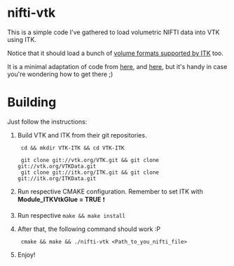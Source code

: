 nifti-vtk 
=========

This is a simple code I've gathered to load volumetric NIFTI data into VTK using
ITK. 

Notice that it should load a bunch of [volume formats supported by
ITK](http://www.itk.org/Wiki/ITK/File_Formats) too.

It is a minimal adaptation of code from
[here](http://www.vtk.org/Wiki/index.php?title=VTK/ExamplesBoneYard/Cxx/VolumeRendering/itkVtkImageConvert&oldid=50606),
and
[here](http://public.kitware.com/Wiki/ITK/Examples/WishList/IO/itkVtkImageConvertDICOM),
but it's handy in case you're wondering how to get there ;)

Building 
========

Just follow the instructions:

1. Build VTK and ITK from their git repositories.

		cd && mkdir VTK-ITK && cd VTK-ITK

		git clone git://vtk.org/VTK.git && git clone git://vtk.org/VTKData.git
		git clone git://itk.org/ITK.git && git clone git://itk.org/ITKData.git
	
2. Run respective CMAKE configuration. Remember to set ITK with
   **Module\_ITKVtkGlue = TRUE** :exclamation:

3. Run respective ```make && make install``` 

4. After that, the following command should work :P 

		cmake && make && ./nifti-vtk <Path_to_you_nifti_file>

5. Enjoy!
